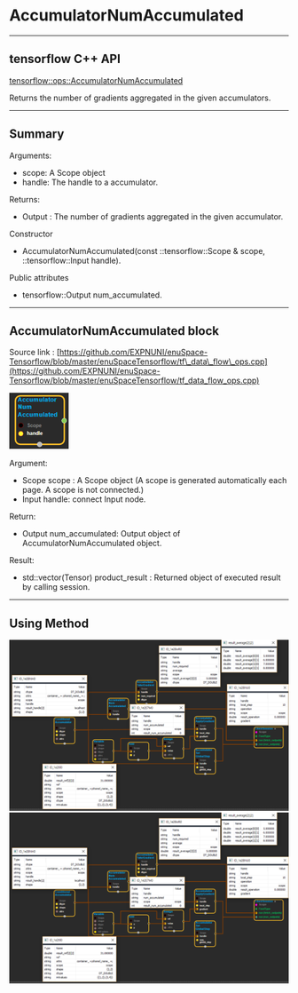 # AccumulatorNumAccumulated

---

## tensorflow C++ API

[tensorflow::ops::AccumulatorNumAccumulated](https://www.tensorflow.org/api_docs/cc/class/tensorflow/ops/accumulator-num-accumulated)

Returns the number of gradients aggregated in the given accumulators.

---

## Summary

Arguments:

* scope: A Scope object
* handle: The handle to a accumulator.

Returns:

* Output : The number of gradients aggregated in the given accumulator.

Constructor

* AccumulatorNumAccumulated\(const ::tensorflow::Scope & scope, ::tensorflow::Input handle\).

Public attributes

* tensorflow::Output num\_accumulated.

---

## AccumulatorNumAccumulated block

Source link : [https://github.com/EXPNUNI/enuSpace-Tensorflow/blob/master/enuSpaceTensorflow/tf\_data\_flow\_ops.cpp](https://github.com/EXPNUNI/enuSpace-Tensorflow/blob/master/enuSpaceTensorflow/tf_data_flow_ops.cpp)

![](/assets/dataflow_AccumulatorNumAccumulated_Symbol.png)

Argument:

* Scope scope : A Scope object \(A scope is generated automatically each page. A scope is not connected.\)
* Input handle: connect Input node.

Return:

* Output num\_accumulated: Output object of AccumulatorNumAccumulated object.

Result:

* std::vector\(Tensor\) product\_result : Returned object of executed result by calling session.

---

## Using Method

![](/assets/dataflow_AccumulatorNumAccumulated_Method.png)![](/assets/dataflow_AccumulatorNumAccumulated_Method.png)


